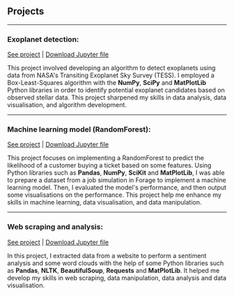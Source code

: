 ## Projects

* * *

### Exoplanet detection:
[See project](https://hongyicheng3.github.io/portfolio/Exoplanet_detection.html) |
[Download Jupyter file](assets/Exoplanet_detection.ipynb)


This project involved developing an algorithm to detect exoplanets using data from NASA's Transiting Exoplanet Sky Survey (TESS). I employed a Box-Least-Squares algorithm with the **NumPy**, **SciPy** and **MatPlotLib** Python libraries in order to identify potential exoplanet candidates based on observed stellar data. This project sharpened my skills in data analysis, data visualisation, and algorithm development.

* * *

### Machine learning model (RandomForest):
[See project](https://hongyicheng3.github.io/portfolio/random_forest.html) |
[Download Jupyter file](assets/random_forest.ipynb)

This project focuses on implementing a RandomForest to predict the likelihood of a customer buying a ticket based on some features. Using Python libraries such as **Pandas**, **NumPy**, **SciKit** and **MatPlotLib**, I was able to prepare a dataset from a job simulation in Forage to implement a machine learning model. Then, I evaluated the model's performance, and then output some visualisations on the performance. This project help me enhance my skills in machine learning, data visualisation, and data manipulation.

* * *

### Web scraping and analysis:
[See project](https://hongyicheng3.github.io/portfolio/web_scraping.html) |
[Download Jupyter file](assets/web_scraping.ipynb)

In this project, I extracted data from a website to perform a sentiment analysis and some word clouds with the help of some Python libraries such as **Pandas**, **NLTK**, **BeautifulSoup**, **Requests** and **MatPlotLib**. It helped me develop my skills in web scraping, data manipulation, data analysis and data visualisation.
